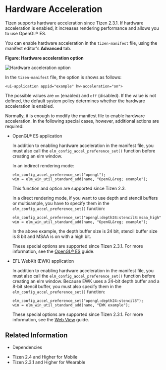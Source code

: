 # Hardware Acceleration


Tizen supports hardware acceleration since Tizen 2.3.1. If hardware acceleration is enabled, it increases rendering performance and allows you to use OpenGL&reg; ES.

You can enable hardware acceleration in the `tizen-manifest` file, using the manifest editor's **Advanced** tab.

**Figure: Hardware acceleration option**

![Hardware acceleration option](./media/hw_acceleration.png)

In the `tizen-manifest` file, the option is shows as follows:

```
<ui-application appid="example" hw-acceleration="on">
```

The possible values are `on` (enabled) and `off` (disabled). If the value is not defined, the default system policy determines whether the hardware acceleration is enabled.

Normally, it is enough to modify the manifest file to enable hardware acceleration. In the following special cases, however, additional actions are required:

- OpenGL&reg; ES application

  In addition to enabling hardware acceleration in the manifest file, you must also call the `elm_config_accel_preference_set()` function before creating an elm window.

  In an indirect rendering mode:

  ```
  elm_config_accel_preference_set("opengl");
  win = elm_win_util_standard_add(name, "OpenGL&reg; example");
  ```

  This function and option are supported since Tizen 2.3.

  In a direct rendering mode, if you want to use depth and stencil buffers or multisample, you have to specify them in the `elm_config_accel_preference_set()` function:

  ```
  elm_config_accel_preference_set("opengl:depth24:stencil8:msaa_high");
  win = elm_win_util_standard_add(name, "OpenGL&reg; example");
  ```

  In the above example, the depth buffer size is 24 bit, stencil buffer size is 8 bit and MSAA is on with a high bit.

  These special options are supported since Tizen 2.3.1. For more information, see the [OpenGL&reg; ES](opengl.md) guide.

- EFL WebKit (EWK) application

  In addition to enabling hardware acceleration in the manifest file, you must also call the `elm_config_accel_preference_set()` function before creating an elm window. Because EWK uses a 24-bit depth buffer and a 8-bit stencil buffer, you must also specify them in the `elm_config_accel_preference_set()` function:

  ```
  elm_config_accel_preference_set("opengl:depth24:stencil8");
  win = elm_win_util_standard_add(name, "EWK example");
  ```

  These special options are supported since Tizen 2.3.1. For more information, see the [Web View](../connectivity/web-view.md) guide.

## Related Information
* Dependencies
 - Tizen 2.4 and Higher for Mobile
 - Tizen 2.3.1 and Higher for Wearable
